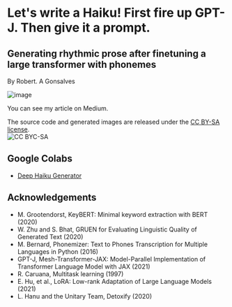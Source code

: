 # **Let's write a Haiku! First fire up GPT-J. Then give it a prompt.**
## Generating rhythmic prose after finetuning a large transformer with phonemes

By Robert. A Gonsalves</br>

![image](https://raw.githubusercontent.com/robgon-art/DeepHaiku/main/deep_haiku.jpg)

You can see my article on Medium.

The source code and generated images are released under the [CC BY-SA license](https://creativecommons.org/licenses/by-sa/4.0/).</br>
![CC BYC-SA](https://licensebuttons.net/l/by-sa/3.0/88x31.png)

## Google Colabs
* [Deep Haiku Generator](https://colab.research.google.com/github/robgon-art/DeepHaiku/blob/main/Deep_Haiku_Generator.ipynb)

## Acknowledgements
- M. Grootendorst, KeyBERT: Minimal keyword extraction with BERT (2020)
- W. Zhu and S. Bhat, GRUEN for Evaluating Linguistic Quality of Generated Text (2020)
- M. Bernard, Phonemizer: Text to Phones Transcription for Multiple Languages in Python (2016)
- GPT-J, Mesh-Transformer-JAX: Model-Parallel Implementation of Transformer Language Model with JAX (2021)
- R. Caruana, Multitask learning (1997)
- E. Hu, et al., LoRA: Low-rank Adaptation of Large Language Models (2021)
- L. Hanu and the Unitary Team, Detoxify (2020)
